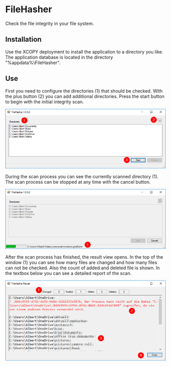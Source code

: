 # FileHasher
Check the file integrity in your file system.

## Installation

Use the XCOPY deployment to install the application to a directory you like.
The application database is located in the directory "%appdata%\FileHasher".

## Use

First you need to configure the directories (1) that should be checked.
With the plus button (2) you can add additional directories. Press the start
button to begin with the initial integrity scan.

![MainForm configuration](./Images/MainForm1.png)

During the scan process you can see the currently scanned directory (1). The
scan process can be stopped at any time with the cancel button.

![MainForm progress](./Images/MainForm2.png)

After the scan process has finished, the result view opens. In the top of the
window (1) you can see how many files are changed and how many files can not
be checked. Also the count of added and deleted file is shown. In the textbox
below you can see a detailed report of the scan.

![ResultForm](./Images/ResultForm.png)